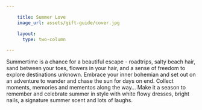 ```yaml
---

    title: Summer Love
    image_url: assets/gift-guide/cover.jpg

    layout:
      type: two-column

---
```


Summertime is a chance for a beautiful escape - roadtrips, salty beach hair, sand between your toes, flowers in your hair, and a sense of freedom to explore destinations unknown. Embrace your inner bohemian and set out on an adventure to wander and chase the sun for days on end. Collect moments, memories and mementos along the way… Make it a season to remember and celebrate summer in style with white flowy dresses, bright nails, a signature summer scent and lots of laughs.
